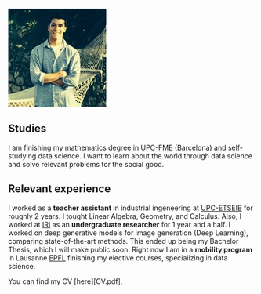 ![profile](profile.jpeg) 

## Studies

I am finishing my mathematics degree in [UPC-FME](https://fme.upc.edu/es) (Barcelona) and self-studying data science. I want to learn about the world through data science and solve relevant problems for the social good.

## Relevant experience

I worked as a **teacher assistant** in industrial ingeneering at [UPC-ETSEIB](https://etseib.upc.edu/ca) for roughly 2 years. I tought Linear Algebra, Geometry, and Calculus. Also, I worked at [IRI](https://www.iri.upc.edu/) as an **undergraduate researcher** for 1 year and a half. I worked on deep generative models for image generation (Deep Learning), comparing state-of-the-art methods. This ended up being my Bachelor Thesis, which I will make public soon. Right now I am in a **mobility program** in Lausanne [EPFL](https://www.epfl.ch/en/) finishing my elective courses, specializing in data science.

You can find my CV [here][CV.pdf].

